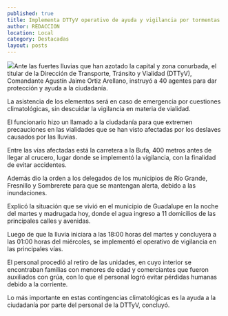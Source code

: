 ```yaml
---
published: true
title: Implementa DTTyV operativo de ayuda y vigilancia por tormentas
author: REDACCION
location: Local
category: Destacadas
layout: posts
---
```


![](http://i.imgur.com/jyWb89gm.jpg)Ante las fuertes lluvias que han azotado la capital y zona conurbada, el titular de la Dirección de Transporte, Tránsito y Vialidad (DTTyV), Comandante Agustín Jaime Ortiz Arellano, instruyó a 40 agentes para dar protección y ayuda a la ciudadanía.
 
La asistencia de los elementos será en caso de emergencia por cuestiones climatológicas, sin descuidar la vigilancia en materia de vialidad.
 
El funcionario hizo un llamado a la ciudadanía para que extremen precauciones en las vialidades que se han visto afectadas por los deslaves causados por las lluvias.
 
Entre las vías afectadas está la carretera a la Bufa, 400 metros antes de llegar al crucero, lugar donde se implementó la vigilancia, con la finalidad de evitar accidentes.
 
Además dio la orden a los delegados de los municipios de Río Grande, Fresnillo y Sombrerete para que se mantengan alerta, debido a las inundaciones.
 
Explicó la situación que se vivió en el municipio de Guadalupe en la noche del martes y madrugada hoy, donde el agua ingreso a 11 domicilios de las principales calles y avenidas.  
 
Luego de que la lluvia iniciara a las 18:00 horas del martes y concluyera a las 01:00 horas del miércoles, se implementó el operativo de vigilancia en las principales vías.
 
El personal procedió al retiro de las unidades, en cuyo interior se encontraban familias con menores de edad y comerciantes que fueron auxiliados con grúa, con lo que el personal logró evitar pérdidas humanas debido a la corriente.
 
Lo más importante en estas contingencias climatológicas es la ayuda a la ciudadanía por parte del personal de la DTTyV, concluyó.
